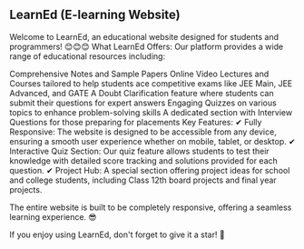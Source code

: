 ## LearnEd (E-learning Website)
Welcome to LearnEd, an educational website designed for students and programmers! 😊😊😊
What LearnEd Offers:
Our platform provides a wide range of educational resources including:

Comprehensive Notes and Sample Papers
Online Video Lectures and Courses tailored to help students ace competitive exams like JEE Main, JEE Advanced, and GATE
A Doubt Clarification feature where students can submit their questions for expert answers
Engaging Quizzes on various topics to enhance problem-solving skills
A dedicated section with Interview Questions for those preparing for placements
Key Features:
✔ Fully Responsive: The website is designed to be accessible from any device, ensuring a smooth user experience whether on mobile, tablet, or desktop.
✔ Interactive Quiz Section: Our quiz feature allows students to test their knowledge with detailed score tracking and solutions provided for each question.
✔ Project Hub: A special section offering project ideas for school and college students, including Class 12th board projects and final year projects.

The entire website is built to be completely responsive, offering a seamless learning experience. 😎

If you enjoy using LearnEd, don't forget to give it a star! 🌟






